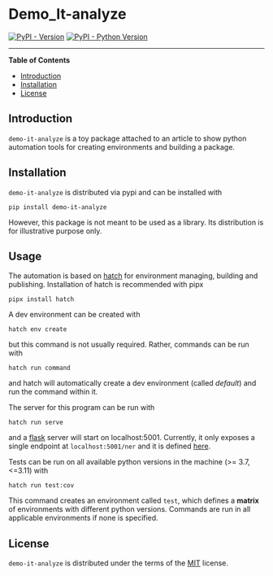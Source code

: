 # Demo_It-analyze

[![PyPI - Version](https://img.shields.io/pypi/v/demo-it-analyze.svg)](https://pypi.org/project/demo-it-analyze)
[![PyPI - Python Version](https://img.shields.io/pypi/pyversions/demo-it-analyze.svg)](https://pypi.org/project/demo-it-analyze)

-----

**Table of Contents**

- [Introduction](#introduction)
- [Installation](#installation)
- [License](#license)

## Introduction

`demo-it-analyze` is a toy package attached to an article to show python automation tools
for creating environments and building a package.
## Installation

`demo-it-analyze` is distributed via pypi and can be installed with
```console
pip install demo-it-analyze
```
However, this package is not meant to be used as a library. Its distribution is for illustrative purpose only.

## Usage 

The automation is based on [hatch](https://hatch.pypa.io/latest/) for environment managing, building and publishing.
Installation of hatch is recommended with pipx
```console
pipx install hatch
```
A dev environment can be created with 
```console
hatch env create
``` 
but this command is not usually required. Rather, commands can be run with
```console
hatch run command
``` 
and hatch will automatically create a dev environment (called _default_) and run the command within it.

The server for this program can be run with
```console
hatch run serve
``` 
and a [flask](https://flask.palletsprojects.com/en/2.2.x/) server will start on localhost:5001. Currently, it only 
exposes a single endpoint at `localhost:5001/ner` and it is defined [here](demo_it_analyze/app.py).

Tests can be run on all available python versions in the machine (>= 3.7, <=3.11) with 
```console
hatch run test:cov
``` 
This command creates an environment called `test`, which defines a **matrix** of environments with different python 
versions. Commands are run in all applicable environments if none is specified.  


## License

`demo-it-analyze` is distributed under the terms of the [MIT](https://spdx.org/licenses/MIT.html) license.
